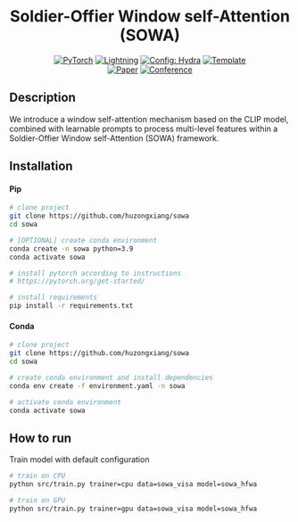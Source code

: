 <div align="center">

# Soldier-Offier Window self-Attention (SOWA)

<a href="https://pytorch.org/get-started/locally/"><img alt="PyTorch" src="https://img.shields.io/badge/PyTorch-ee4c2c?logo=pytorch&logoColor=white"></a>
<a href="https://pytorchlightning.ai/"><img alt="Lightning" src="https://img.shields.io/badge/-Lightning-792ee5?logo=pytorchlightning&logoColor=white"></a>
<a href="https://hydra.cc/"><img alt="Config: Hydra" src="https://img.shields.io/badge/Config-Hydra-89b8cd"></a>
<a href="https://github.com/ashleve/lightning-hydra-template"><img alt="Template" src="https://img.shields.io/badge/-Lightning--Hydra--Template-017F2F?style=flat&logo=github&labelColor=gray"></a><br>
[![Paper](http://img.shields.io/badge/paper-arxiv.1001.2234-B31B1B.svg)](https://arxiv.org/abs/2407.03634)
[![Conference](http://img.shields.io/badge/AnyConference-year-4b44ce.svg)](https://papers.nips.cc/paper/2020)

</div>

## Description

We introduce a window self-attention mechanism based on the CLIP model, combined with learnable prompts to process multi-level features within a Soldier-Offier Window self-Attention (SOWA) framework.

## Installation

#### Pip

```bash
# clone project
git clone https://github.com/huzongxiang/sowa
cd sowa

# [OPTIONAL] create conda environment
conda create -n sowa python=3.9
conda activate sowa

# install pytorch according to instructions
# https://pytorch.org/get-started/

# install requirements
pip install -r requirements.txt
```

#### Conda

```bash
# clone project
git clone https://github.com/huzongxiang/sowa
cd sowa

# create conda environment and install dependencies
conda env create -f environment.yaml -n sowa

# activate conda environment
conda activate sowa
```

## How to run

Train model with default configuration

```bash
# train on CPU
python src/train.py trainer=cpu data=sowa_visa model=sowa_hfwa

# train on GPU
python src/train.py trainer=gpu data=sowa_visa model=sowa_hfwa
```
